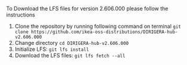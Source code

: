 To Download the LFS files for version 2.606.000 please follow the instructions

1. Clone the repository by running following command on terminal `git clone https://github.com/ikea-oss-distributions/DIRIGERA-hub-v2.606.000`
2. Change directory `cd DIRIGERA-hub-v2.606.000`
3. Initialize LFS: `git lfs install`
4. Download the LFS files: `git lfs fetch --all`
